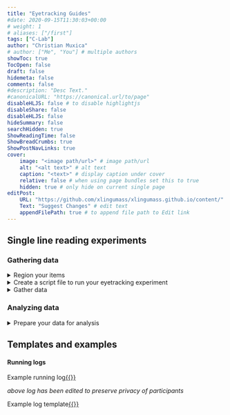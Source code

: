 ```yaml
---
title: "Eyetracking Guides"
#date: 2020-09-15T11:30:03+00:00
# weight: 1
# aliases: ["/first"]
tags: ["C-Lab"]
author: "Christian Muxica"
# author: ["Me", "You"] # multiple authors
showToc: true
TocOpen: false
draft: false
hidemeta: false
comments: false
#description: "Desc Text."
#canonicalURL: "https://canonical.url/to/page"
disableHLJS: false # to disable highlightjs
disableShare: false
disableHLJS: false
hideSummary: false
searchHidden: true
ShowReadingTime: false
ShowBreadCrumbs: true
ShowPostNavLinks: true
cover:
    image: "<image path/url>" # image path/url
    alt: "<alt text>" # alt text
    caption: "<text>" # display caption under cover
    relative: false # when using page bundles set this to true
    hidden: true # only hide on current single page
editPost:
    URL: "https://github.com/xlingumass/xlingumass.github.io/content/"
    Text: "Suggest Changes" # edit text
    appendFilePath: true # to append file path to Edit link
---
```


## Single line reading experiments

### Gathering data 

<details>
  <summary>Region your items</summary>

#### Creating a region file for your items

Create a text file of your stimuli, then insert region boundaries using forward slashes. This needs to be done for every line; consider using greps to do this automatically [(see here)](https://regexr.com/).

!!! tip "Regioning conventions"
    - For a given critical word or words, the whitespace before it is typically included in the region.
    - There MUST be a backslash on the final region, before the newline '\n'.
    - There is no whitespace before the first word. 
    
    As an example, a regioning of this sentence:
         
        17 81 Which basketball players is the coach planning to use this season?\n
       
    Might be:
         
        17 81 /Which basketball players/ is the coach/ planning/ to use this season?/\n

Once you have inserted all breaks in the sentences, take the resulting file (suppose it's called 'annotated_sents.txt'), and use the makeRegions.py file to convert it into a CNT file. From the command line:
   
`python Scripts/makeRegions.py 'annotated_sents.txt'`

[//]: # (i forget what the differences between this v. for_robodoc version are -- do you need to use that one, investigate)

where you pass the name of the file you just made as a command-line argument to makeRegions.py. This should create a file called 'output.reg.txt' in which every line looks like this:
     
    17 81 6 0 0 24 0 31 0 37 0 46 0 66 0
    (COND#) (ITEM NO.) (NO. REGIONS) (X1START) (Y1START) (X2START) (Y2START) (X3START) (Y3START) ...

For single line experiments, only the XSTART bits matter. In this example, for Item 81, Condition 17, the first region begins at (character) 0 and goes up to but does not include character 24; the second region begins at 24, and goes up to but does not include 31; and so on. 
      
**attention "Look over your work!"**
Errors in regioning are super easy to make, super difficult to notice later on, and mess up your data like crazy. 

Take the output.reg.txt file, and inspect it carefully at this point. Check that every item has the number of regions you expect, and check that they all look right. Sample a couple of lines randomly, and confirm by hand that the region limits in output.reg.txt are indeed what they should be. If you have a very predictable manipulation (e.g you know the region limits in condition 2 should always be one character later than in condition 1), then you should also eyeball all the regions and confirm that they fit the template. 
      
You'll need this (double-checked!) file later on.

</details>

<details>
  <summary>Create a script file to run your eyetracking experiment</summary>

#### Creating a script file using Scripter2
  Assuming you have your items in a spreadsheet, you can use Scripter2 to format them the way the Eyetrack program requires. You'll need to organize your items as required by Scripter2, all items following this order (the header isn't used, so the naming doesn't matter):

|Condition|Item|Dependent|Trial Type|Answer|Timeout (in ms)|Sentence 1|(Sentence 2)|
|-|-|-|-|-|-|-|-|

{{< figure alt="A spreadsheet formatted and ready to use with Scripter2" src="images/guide_images/spreadsheet_scripter_items.png" >}} *Items formatted for use with Scripter2.*

For an explanation of the formatting and detailed description of the columns, see chapter 1 of this manual[{{<fa link>}}](/documents/et-manual), written by Matthew Abbott[{{<fa arrow-up-right-from-square>}}](https://www.linkedin.com/in/matt-abbott-879b25b8/) while he was an undergraduate RA in Adrian Staub's[{{<fa arrow-up-right-from-square>}}](http://blogs.umass.edu/astaub/) lab.

After you export the sheet as a tab-delimited file, it should look something like this:

![The tab-delimited file exported from the spreadsheet](images/guide_images/prepared_scripter_items.png) *The exported text file to use with Scripter2.*

In this example, experimental items have conditions 1-4, questions have condition 100, filler items have condition 200, and filler questions have condition 300. Doublecheck that you've coded the conditions properly, and that questions are marked as dependent on their respective item. 

From the command line, navigate to the directory that has scripter2 and your items and then run Scripter2. 

![](images/guide_images/perl_scripter2.png) *Running Scripter2 from the command line -- this should be the same across operating systems.*

You should specify the name of the input and output files, but can simply skip the specifications for x and y if you're not making any display changes. You definitely do want to generate sequences. 

The resulting output file should look similar to this:

![You now have a .script file with the items!](images/guide_images/unedited_script.png) The trial at the top is essentially a key, made from the header -- before running the script, you should delete it. 

In your preferred text editor, copy the following above the items in your script file: 

```
%BeginHeader

Conditions = E1-4
Question = E100
Items 1-48

Fillers
Condition = F200
Questions = F300
Items = 49-119

%EndHeader

set conditions =  5
set experiments = 2
set expConditions = 4 1
set background =  16777215
set foreground =  0
set filterMode = 2
set windowThreshold = 0
set calibration_type = 0
set display_type = LCD

trial_type Message
  text_format =    'Monaco' 12 25 20 20 nonantialiased
  text_weight =    normal non-italic
  button =         Y
  button =         X
  button =         B
  button =         A
  button =         toggle
  button =         leftTrigger
  button =         rightTrigger
  output =         nostream
  trigger =        nogaze
  cursor_size =    0
  dc_delay =       0
  stimulus_delay = 0
  revert =         0
  highlight_color =197148
end Message

trial_type question
  text_format =    'Monaco' 12 48 15 268 nonantialiased
  text_weight =    normal non-italic
  button =         leftTrigger
  button =         rightTrigger
  output =         nostream
  trigger =        nogaze
  cursor_size =    0
  dc_delay =       0
  stimulus_delay = 0
  revert =         0
  highlight_color =1639238
end question

trial_type sentence
  text_format =    'Monaco' 11 24 18 315 nonantialiased
  text_weight =    normal non-italic
  button =         Y
  button =         X
  button =         B
  button =         A
  button =         toggle
  button =         leftTrigger
  button =         rightTrigger
  output =         stream
  trigger =        gaze
  cursor_size =    0
  dc_delay =       0
  stimulus_delay = 0
  revert =         0
  highlight_color =2163302
end sentence
```

Edit the header and variables to match your items, as well as any parameters you'd like to change, such as the gaze condition. When running subjects, set the trigger for `trial_type sentence` equal to `gaze`, but if you would like a version of the experiment which doesn't require the participant to hit a gaze box (for your own testing purposes, or so that you don't collect data from certain subjects, for example), set it equal to `nogaze`. 

#### Controlling your lists

Open the script file on the host computer connected to the eyetracking machine. You can test the script by opening it in EyeTrack. You should test each condition in your script. See handy dandy randomizer.py [{{<fa link>}}](https://github.com/xlingumass/docs-md/tree/master/resources/scripts/randomize_items) Brian did to create your own lists. 

</details>

<details>
  <summary>Gather data</summary>

#### Running an eyetracking experiment

*Tip "Things to keep in mind with running logs"*
1. Imagine that you need to figure out whether a particular person took your experiment and if so when, but for some reason the consent form with their name on it doesn't have a listed subject number. Can you do it?
    
2. The IRB sometimes asks for number of subjects and their gender at the end of the semester.  Make that easy for yourself.

3. Figure out in advance how you are going to label subjects that leave half way through (maybe you can't track them) and non-native speakers.  Do you rename that file and give the next person that subject number, or do you just go on to the next subject number? Whichever you choose, stay consistent! Document what you do when you do it.

After you've run a participant, save their data file, making sure the filename is 6 characters or less (e.g. EYE002.edf).

</details>

### Analyzing data

<details>
  <summary>Prepare your data for analysis</summary>

#### Preparing your data for analysis

To do anything further with the data, you'll have to convert it from .edf to .asc. On the host computer, open the command line and navigate to the directory with the .edf files in it. `edf2asc *.edf` creates .asc versions of all the .edf files in that directory. 

We need to parse the .asc files into a series of fixations we can match against the regioned sentences from earlier. We'll use Robodoc[{{<fa arrow-up-right-from-square>}}](https://blogs.umass.edu/eyelab/software/RoboDoc_and_utils.zip) to do this. You'll need to edit the parameter file (parameter.txt, in RoboDoc_and_utils/Robodoc) to specify the directory you've stored your .asc files in and the region file you made earlier, as well as to reflect the exclusion criteria you'd like to use. ![image of editing parameters.txt]()

Once you've edited the parameters, hop into the command line and run Robodoc: `Robodoc.py edited_parameters.txt`. ![image of cmd line, etc printouts]() 

If everything's gone smoothly, you'll have a folder of DA1 files as well as several folders and files detailing what files were processed, excluded, and kept, as well as blink information for each subject.

It's at this point that we'll use SideEye[{{<fa arrow-up-right-from-square>}}](https://github.com/amnda-d/sideeye) to process the DA1 files into measures we can analyze. (Note: SideEye requires Python >= 3.5. It's easiest to install with pip: in Python, `pip install sideeye`.)

From the examples folder, copy `sample.py` and `sample_config.json` into the directory containing a folder of DA1 files and a .cnt or .reg region file. Open both files in a text editor. Replace the file paths in `sample.py` with paths to your DA1 and region files. Replace `sample_output.csv` with whatever you want the output file to be named. Edit `sample_config.json` to match the parameters needed for your experiment. See the readme.rst for more information.

The resulting output file should look like this: ![Output file](/images/guide-images/outputcsv.png)

</details>


## Templates and examples

#### Running logs

Example running log[{{<fa arrow-up-right-from-square>}}](https://docs.google.com/spreadsheets/d/1OJMycWVKSxMyMxGBj2nvOhCwrskPeOB14_XktqZa02Y/edit?usp=sharing)

*above log has been edited to preserve privacy of participants*

Example log template[{{<fa arrow-up-right-from-square>}}](https://docs.google.com/spreadsheets/d/1bv9s0dUHXiYGNY4dCKN3pSsaRklXi7rrNmNfvvjcmQk/edit#gid=0)

[et-manual]: https://people.umass.edu/eyelab/eyelab+manual.pdf